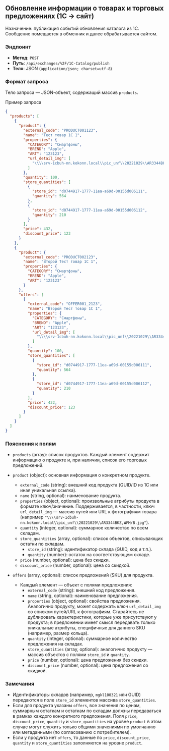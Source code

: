 ## Обновление информации о товарах и торговых предложениях (1С → сайт)

Назначение: публикация событий обновления каталога из 1С. Сообщение помещается в обменник и далее обрабатывается сайтом.

### Эндпоинт

- **Метод**: `POST`
- **Путь**: `/api/exchanges/%2F/1C-Catalog/publish`
- **Тело**: JSON (`application/json; charset=utf-8`)

### Формат запроса

Тело запроса — JSON-объект, содержащий массив `products`.

Пример запроса

```json
{
  "products": [
    {
      "product": {
        "external_code": "PRODUCT001123",
        "name": "Тест товар 1С 1",
        "properties": {
          "CATEGORY": "Смартфоны",
          "BREND": "Apple",
          "ART": "123123",
          "url_detail_img": [
            "\\\\srv-1cbuh-nn.kokonn.local\\pic_unf\\20221029\\AR3344BKZ,WFM\\/B.jpg"
          ]
        },
        "quantity": 100,
        "store_quantities": [
          {
            "store_id": "d0744917-1777-11ea-a69d-00155d006111",
            "quantity": 564
          },
          {
            "store_id": "d0744917-1777-11ea-a69d-00155d006112",
            "quantity": 210
          }
        ],
        "price": 432,
        "discount_price": 123
      }
    },
    {
      "product": {
        "external_code": "PRODUCT002123",
        "name": "Второй Тест товар 1С 1",
        "properties": {
          "CATEGORY": "Смартфоны",
          "BREND": "Apple",
          "ART": "123123"
        }
      },
      "offers": [
        {
          "external_code": "OFFER001_2123",
          "name": "Второй Тест товар 1С 1",
          "properties": {
            "CATEGORY": "Смартфоны",
            "BREND": "Apple",
            "ART": "123123",
            "url_detail_img": [
              "\\\\srv-1cbuh-nn.kokonn.local\\pic_unf\\20221029\\AR3344BKZ,WFM\\/B.jpg"
            ]
          },
          "quantity": 100,
          "store_quantities": [
            {
              "store_id": "d0744917-1777-11ea-a69d-00155d006111",
              "quantity": 564
            },
            {
              "store_id": "d0744917-1777-11ea-a69d-00155d006112",
              "quantity": 210
            }
          ],
          "price": 432,
          "discount_price": 123
        }
      ]
    }
  ]
}
```

### Пояснения к полям

- `products` (array): список продуктов. Каждый элемент содержит информацию о продукте и, при наличии, список его торговых предложений.

- `product` (object): основная информация о конкретном продукте.
  - `external_code` (string): внешний код продукта (GUID/ID из 1С или иная уникальная ссылка).
  - `name` (string, optional): наименование продукта.
  - `properties` (object, optional): произвольные атрибуты продукта в формате ключ/значение. Поддерживается, в частности, ключ `url_detail_img` — массив путей или URL к фотографиям товара (например `"\\\\srv-1cbuh-nn.kokonn.local\\pic_unf\\20221029\\AR3344BKZ,WFM/B.jpg"`).
  - `quantity` (integer, optional): суммарное количество по всем складам.
  - `store_quantities` (array, optional): список объектов, описывающих остатки по складам.
    - `store_id` (string): идентификатор склада (GUID, код и т.п.).
    - `quantity` (number): остаток на соответствующем складе.
  - `price` (number, optional): цена без скидки.
  - `discount_price` (number, optional): цена со скидкой.

- `offers` (array, optional): список предложений (SKU) для продукта.
  - Каждый элемент — объект с полями предложения:
    - `external_code` (string): внешний код предложения.
    - `name` (string, optional): наименование предложения.
    - `properties` (object, optional): свойства предложения. Аналогично продукту, может содержать ключ `url_detail_img` со списком путей/URL к фотографиям. Старайтесь не дублировать характеристики, которые уже присутствуют у продукта; в предложении имеет смысл передавать только уникальные атрибуты, специфичные для данного SKU (например, размер кольца).
    - `quantity` (integer, optional): суммарное количество предложения на складах.
    - `store_quantities` (array, optional): аналогично продукту — массив объектов с полями `store_id` и `quantity`.
    - `price` (number, optional): цена предложения без скидки.
    - `discount_price` (number, optional): цена предложения со скидкой.

### Замечания

- Идентификаторы складов (например, `mgkl100321` или GUID) передаются в поле `store_id` элементов массива `store_quantities`.
- Если для продукта указаны `offers`, все значения по ценам, суммарным остаткам и остаткам по складам должны передаваться в рамках каждого конкретного предложения. Поля `price`, `discount_price`, `quantity` и `store_quantities` на уровне `product` в этом случае могут служить только общими значениями по умолчанию или метаданными (по согласованию с потребителем).
- Если у продукта нет `offers`, то данные по `price`, `discount_price`, `quantity` и `store_quantities` заполняются на уровне `product`.
